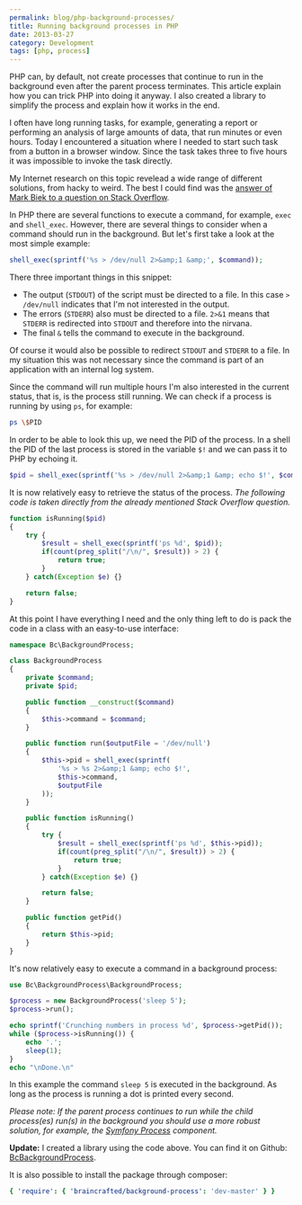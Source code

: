 ```yaml
---
permalink: blog/php-background-processes/
title: Running background processes in PHP
date: 2013-03-27
category: Development
tags: [php, process]
---
```


PHP can, by default, not create processes that continue to run in the background even after the parent process terminates. This article explain how you can trick PHP into doing it anyway. I also created a library to simplify the process and explain how it works in the end.

I often have long running tasks, for example, generating a report or performing an analysis of large amounts of data, that run minutes or even hours. Today I encountered a situation where I needed to start such task from a button in a browser window. Since the task takes three to five hours it was impossible to invoke the task directly.

My Internet research on this topic revelead a wide range of different solutions, from hacky to weird. The best I could find was the [answer of Mark Biek to a question on Stack Overflow](http://stackoverflow.com/a/45966/776654).

In PHP there are several functions to execute a command, for example, `exec` and `shell_exec`. However, there are several things to consider when a command should run in the background. But let's first take a look at the most simple example:

```php
shell_exec(sprintf('%s > /dev/null 2>&amp;1 &amp;', $command));
```

There three important things in this snippet:

- The output (`STDOUT`) of the script must be directed to a file. In this case `> /dev/null` indicates that I'm not interested in the output.
- The errors (`STDERR`) also must be directed to a file. `2>&1` means that `STDERR` is redirected into `STDOUT` and therefore into the nirvana.
- The final `&` tells the command to execute in the background.

Of course it would also be possible to redirect `STDOUT` and `STDERR` to a file. In my situation this was not necessary since the command is part of an application with an internal log system.

Since the command will run multiple hours I'm also interested in the current status, that is, is the process still running. We can check if a process is running by using `ps`, for example:

```bash
ps \$PID
```

In order to be able to look this up, we need the PID of the process. In a shell the PID of the last process is stored in the variable `$!` and we can pass it to PHP by echoing it.

```php
$pid = shell_exec(sprintf('%s > /dev/null 2>&amp;1 &amp; echo $!', $command));
```

It is now relatively easy to retrieve the status of the process. _The following code is taken directly from the already mentioned Stack Overflow question._

```php
function isRunning($pid)
{
    try {
        $result = shell_exec(sprintf('ps %d', $pid));
        if(count(preg_split("/\n/", $result)) > 2) {
            return true;
        }
    } catch(Exception $e) {}

    return false;
}
```

At this point I have everything I need and the only thing left to do is pack the code in a class with an easy-to-use interface:

```php
namespace Bc\BackgroundProcess;

class BackgroundProcess
{
    private $command;
    private $pid;

    public function __construct($command)
    {
        $this->command = $command;
    }

    public function run($outputFile = '/dev/null')
    {
        $this->pid = shell_exec(sprintf(
            '%s > %s 2>&amp;1 &amp; echo $!',
            $this->command,
            $outputFile
        ));
    }

    public function isRunning()
    {
        try {
            $result = shell_exec(sprintf('ps %d', $this->pid));
            if(count(preg_split("/\n/", $result)) > 2) {
                return true;
            }
        } catch(Exception $e) {}

        return false;
    }

    public function getPid()
    {
        return $this->pid;
    }
}
```

It's now relatively easy to execute a command in a background process:

```php
use Bc\BackgroundProcess\BackgroundProcess;

$process = new BackgroundProcess('sleep 5');
$process->run();

echo sprintf('Crunching numbers in process %d', $process->getPid());
while ($process->isRunning()) {
    echo '.';
    sleep(1);
}
echo "\nDone.\n"
```

In this example the command `sleep 5` is executed in the background. As long as the process is running a dot is printed every second.

_Please note: If the parent process continues to run while the child process(es) run(s) in the background you should use a more robust solution, for example, the [Symfony Process](https://github.com/symfony/Process) component._

**Update:** I created a library using the code above. You can find it on Github: [BcBackgroundProcess](https://github.com/braincrafted/background-process).

It is also possible to install the package through composer:

```yaml
{ 'require': { 'braincrafted/background-process': 'dev-master' } }
```
